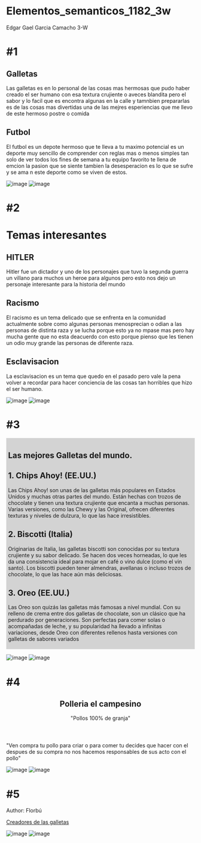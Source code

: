 # Elementos_semanticos_1182_3w
Edgar Gael Garcia Camacho 3-W

# #1
<!DOCTYPE html>
<html>
<body>

<section>
  <h1>Galletas</h1>
  <p>Las galletas es en lo personal de las cosas mas hermosas que pudo haber creado el ser humano con esa textura crujiente o aveces blandita pero el sabor y lo facil que es encontra algunas en la calle y tamnbien prepararlas es de las cosas mas divertidas una de las mejres esperiencias que me llevo de este hermoso postre o comida</p>
</section>

<section>
  <h1>Futbol</h1>
  <p>El futbol es un depote hermoso que te lleva a tu maximo potencial es un deporte muy sencillo de comprender con reglas mas o menos simples tan solo de ver todos los fines de semana a tu equipo favorito te llena de emcion la pasion que se siente tambien la desesperacion es lo que se sufre y se ama n este deporte como se viven de estos.</p>
</section>

</body>
</html>

![image](https://github.com/user-attachments/assets/48bc0edb-da69-4a05-ad48-a0bd686d5add) ![image](https://github.com/user-attachments/assets/3a72513b-97fc-43af-b3a0-0361406f5db9)



# #2
<!DOCTYPE html>
<html>
<body>

<h1>Temas interesantes</h1>

<article>
  <h2>HITLER</h2>
  <p>Hitler fue un dictador y uno de los personajes que tuvo la segunda guerra un villano para muchos un heroe para algunos pero esto nos dejo un personaje interesante para la historia del mundo </p>
</article>

<article>
  <h2>Racismo</h2>
  <p>El racismo es un tema delicado que se enfrenta en la comunidad actualmente sobre como algunas personas menosprecian o odian a las personas de distinta raza y se lucha porque esto ya no mpase mas pero hay mucha gente que no esta deacuerdo con esto porque pienso que les tienen un odio muy grande  las personas de diferente raza.</p>
</article>

<article>
  <h2>Esclavisacion</h2>
  <p>La esclavisacion es un tema que quedo en el pasado pero vale la pena volver a recordar para hacer conciencia de las cosas tan horribles que hizo el ser humano. </p>
</article>

</body>
</html>

![image](https://github.com/user-attachments/assets/bcada869-a9ea-48c9-9c92-5c0e6dc1d8fc) ![image](https://github.com/user-attachments/assets/25d2dcdc-0215-4b5f-8f76-d558dded09a4)

# #3
<!DOCTYPE html>
<html>
<head>
<style>
.all-browsers {
  margin: 0;
  padding: 5px;
  background-color: lightgray;
}

.all-browsers > h1, .browser {
  margin: 10px;
  padding: 5px;
}

.browser {
  background: white;
}

.browser > h2, p {
  margin: 4px;
  font-size: 90%;
}
</style>
</head>
<body>

<article class="all-browsers">
  <h1>Las mejores Galletas del mundo.</h1>
  <article class="browser">
    <h2>1. Chips Ahoy! (EE.UU.)</h2>
    <p>Las Chips Ahoy! son unas de las galletas más populares en Estados Unidos y muchas otras partes del mundo. Están hechas con trozos de chocolate y tienen una textura crujiente que encanta a muchas personas. Varias versiones, como las Chewy y las Original, ofrecen diferentes texturas y niveles de dulzura, lo que las hace irresistibles.</p>
  </article>
  <article class="browser">
    <h2>2. Biscotti (Italia)</h2>
    <p>Originarias de Italia, las galletas biscotti son conocidas por su textura crujiente y su sabor delicado. Se hacen dos veces horneadas, lo que les da una consistencia ideal para mojar en café o vino dulce (como el vin santo). Los biscotti pueden tener almendras, avellanas o incluso trozos de chocolate, lo que las hace aún más deliciosas.</p>
  </article>
  <article class="browser">
    <h2>3. Oreo (EE.UU.)</h2>
    <p>Las Oreo son quizás las galletas más famosas a nivel mundial. Con su relleno de crema entre dos galletas de chocolate, son un clásico que ha perdurado por generaciones. Son perfectas para comer solas o acompañadas de leche, y su popularidad ha llevado a infinitas variaciones, desde Oreo con diferentes rellenos hasta versiones con galletas de sabores variados</p>
  </article>
</article>

</body>
</html>

![image](https://github.com/user-attachments/assets/f6642cac-a361-4f7d-ad38-50d6c290a09c) ![image](https://github.com/user-attachments/assets/7ddb168c-32dc-4c0e-8ee8-b08bb4eb7f49)

# #4
<!DOCTYPE html>
<html>
<body>

<article>
  <header>
    <h1>Polleria el campesino</h1>
    <p>"Pollos 100% de granja"</p>
  </header>
  <p>"Ven compra tu pollo para criar o para comer tu decides que hacer con el despues de su compra no nos hacemos responsables de sus acto con el pollo"</p>
</article>

</body>
</html>

![image](https://github.com/user-attachments/assets/fdb3e183-aba9-4a00-8dcf-ae3f02094afb) ![image](https://github.com/user-attachments/assets/430e2781-219c-4475-842d-71dbad963d8c)

# #5
<!DOCTYPE html>
<html>
<body>

<footer>
  <p>Author: Florbú</p>
  <p><a href="https://laflorburgalesa.es/noticias/descubre-como-se-crearon-las-primeras-galletas/#:~:text=Las%20galletas%20son%20consideradas%20uno,las%20descubrieron%20por%20primera%20vez.">Creadores de las galletas</a></p>
</footer>

</body>
</html>

![image](https://github.com/user-attachments/assets/212b9da7-579a-4153-afa8-ab3a39307e2a) ![image](https://github.com/user-attachments/assets/cca40213-f9dd-4be3-8329-81cfd1d16a6f)




